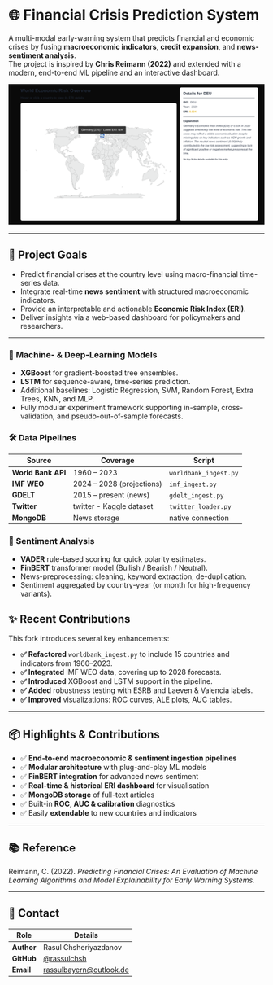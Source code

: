 # 🌐 Financial Crisis Prediction System

A multi-modal early-warning system that predicts financial and economic crises by fusing **macroeconomic indicators**, **credit expansion**, and **news-sentiment analysis**.  
The project is inspired by **Chris Reimann (2022)** and extended with a modern, end-to-end ML pipeline and an interactive dashboard.

![ERI Dashboard](./code/visualization/eri_dashboard.png)

---


## 🎯 Project Goals

- Predict financial crises at the country level using macro-financial time-series data.  
- Integrate real-time **news sentiment** with structured macroeconomic indicators.  
- Provide an interpretable and actionable **Economic Risk Index (ERI)**.  
- Deliver insights via a web-based dashboard for policymakers and researchers. 

---

### 🧠 Machine- & Deep-Learning Models
- **XGBoost** for gradient-boosted tree ensembles.  
- **LSTM** for sequence-aware, time-series prediction.  
- Additional baselines: Logistic Regression, SVM, Random Forest, Extra Trees, KNN, and MLP.  
- Fully modular experiment framework supporting in-sample, cross-validation, and pseudo-out-of-sample forecasts. 

### 🛠 Data Pipelines
| Source | Coverage | Script |
|--------|----------|--------|
| **World Bank API** | 1960 – 2023 | `worldbank_ingest.py` |
| **IMF WEO** | 2024 – 2028 (projections) | `imf_ingest.py` |
| **GDELT** | 2015 – present (news) | `gdelt_ingest.py` |
| **Twitter** | twitter - Kaggle dataset | `twitter_loader.py` |
| **MongoDB** | News storage | native connection |


### 💬 Sentiment Analysis
- **VADER** rule-based scoring for quick polarity estimates.  
- **FinBERT** transformer model (Bullish / Bearish / Neutral).  
- News-preprocessing: cleaning, keyword extraction, de-duplication.  
- Sentiment aggregated by country-year (or month for high-frequency variants).  



## ✨ Recent Contributions

This fork introduces several key enhancements:

- **✅ Refactored** `worldbank_ingest.py` to include 15 countries and indicators from 1960–2023.  
- **✅ Integrated** IMF WEO data, covering up to 2028 forecasts.  
- **✅ Introduced** XGBoost and LSTM support in the pipeline.  
- **✅ Added** robustness testing with ESRB and Laeven & Valencia labels.  
- **✅ Improved** visualizations: ROC curves, ALE plots, AUC tables.

---


## 📦 Highlights & Contributions

- ✅ **End-to-end macroeconomic & sentiment ingestion pipelines**  
- ✅ **Modular architecture** with plug-and-play ML models  
- ✅ **FinBERT integration** for advanced news sentiment  
- ✅ **Real-time & historical ERI dashboard** for visualisation  
- ✅ **MongoDB storage** of full-text articles  
- ✅ Built-in **ROC, AUC & calibration** diagnostics  
- ✅ Easily **extendable** to new countries and indicators  

---

## 📚 Reference

Reimann, C. (2022). *Predicting Financial Crises: An Evaluation of Machine Learning Algorithms and Model Explainability for Early Warning Systems.*  

---

## 📩 Contact

| Role   | Details |
|--------|---------|
| **Author** | Rasul Chsheriyazdanov |
| **GitHub** | [@rassulchsh](https://github.com/rassulchsh) |
| **Email**  | rassulbayern@outlook.de |

